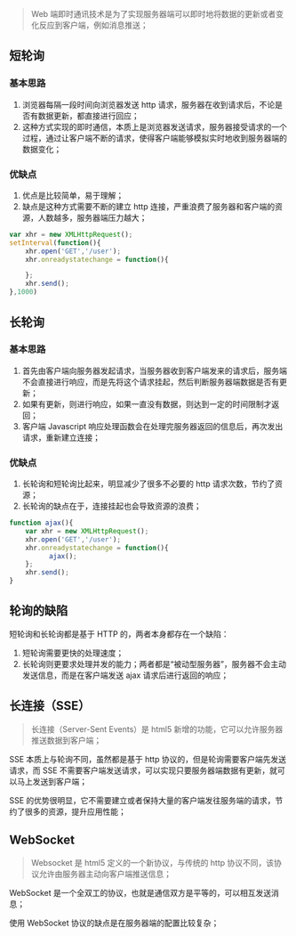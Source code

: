 > Web 端即时通讯技术是为了实现服务器端可以即时地将数据的更新或者变化反应到客户端，例如消息推送；

## 短轮询

### 基本思路

1. 浏览器每隔一段时间向浏览器发送 http 请求，服务器在收到请求后，不论是否有数据更新，都直接进行回应；
2. 这种方式实现的即时通信，本质上是浏览器发送请求，服务器接受请求的一个过程，通过让客户端不断的请求，使得客户端能够模拟实时地收到服务器端的数据变化；

### 优缺点

1. 优点是比较简单，易于理解；
2. 缺点是这种方式需要不断的建立 http 连接，严重浪费了服务器和客户端的资源，人数越多，服务器端压力越大；

```javascript
var xhr = new XMLHttpRequest();
setInterval(function(){
    xhr.open('GET','/user');
    xhr.onreadystatechange = function(){

    };
    xhr.send();
},1000)
```

## 长轮询

### 基本思路

1. 首先由客户端向服务器发起请求，当服务器收到客户端发来的请求后，服务端不会直接进行响应，而是先将这个请求挂起，然后判断服务器端数据是否有更新；
2. 如果有更新，则进行响应，如果一直没有数据，则达到一定的时间限制才返回；
3. 客户端 Javascript 响应处理函数会在处理完服务器返回的信息后，再次发出请求，重新建立连接；

### 优缺点

1. 长轮询和短轮询比起来，明显减少了很多不必要的 http 请求次数，节约了资源；
2. 长轮询的缺点在于，连接挂起也会导致资源的浪费；

```javascript
function ajax(){
    var xhr = new XMLHttpRequest();
    xhr.open('GET','/user');
    xhr.onreadystatechange = function(){
          ajax();
    };
    xhr.send();
}
```

## 轮询的缺陷

短轮询和长轮询都是基于 HTTP 的，两者本身都存在一个缺陷：

1. 短轮询需要更快的处理速度；
2. 长轮询则更要求处理并发的能力；两者都是“被动型服务器”，服务器不会主动发送信息，而是在客户端发送 ajax 请求后进行返回的响应；

## 长连接（SSE）

> 长连接（Server-Sent Events）是 html5 新增的功能，它可以允许服务器推送数据到客户端；

SSE 本质上与轮询不同，虽然都是基于 http 协议的，但是轮询需要客户端先发送请求，而 SSE 不需要客户端发送请求，可以实现只要服务器端数据有更新，就可以马上发送到客户端；

SSE 的优势很明显，它不需要建立或者保持大量的客户端发往服务端的请求，节约了很多的资源，提升应用性能；

## WebSocket

> Websocket 是 html5 定义的一个新协议，与传统的 http 协议不同，该协议允许由服务器主动向客户端推送信息；

WebSocket 是一个全双工的协议，也就是通信双方是平等的，可以相互发送消息；

使用 WebSocket 协议的缺点是在服务器端的配置比较复杂；

